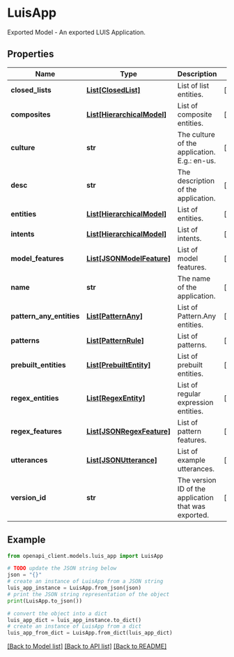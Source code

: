 # LuisApp

Exported Model - An exported LUIS Application.

## Properties

Name | Type | Description | Notes
------------ | ------------- | ------------- | -------------
**closed_lists** | [**List[ClosedList]**](ClosedList.md) | List of list entities. | [optional] 
**composites** | [**List[HierarchicalModel]**](HierarchicalModel.md) | List of composite entities. | [optional] 
**culture** | **str** | The culture of the application. E.g.: en-us. | [optional] 
**desc** | **str** | The description of the application. | [optional] 
**entities** | [**List[HierarchicalModel]**](HierarchicalModel.md) | List of entities. | [optional] 
**intents** | [**List[HierarchicalModel]**](HierarchicalModel.md) | List of intents. | [optional] 
**model_features** | [**List[JSONModelFeature]**](JSONModelFeature.md) | List of model features. | [optional] 
**name** | **str** | The name of the application. | [optional] 
**pattern_any_entities** | [**List[PatternAny]**](PatternAny.md) | List of Pattern.Any entities. | [optional] 
**patterns** | [**List[PatternRule]**](PatternRule.md) | List of patterns. | [optional] 
**prebuilt_entities** | [**List[PrebuiltEntity]**](PrebuiltEntity.md) | List of prebuilt entities. | [optional] 
**regex_entities** | [**List[RegexEntity]**](RegexEntity.md) | List of regular expression entities. | [optional] 
**regex_features** | [**List[JSONRegexFeature]**](JSONRegexFeature.md) | List of pattern features. | [optional] 
**utterances** | [**List[JSONUtterance]**](JSONUtterance.md) | List of example utterances. | [optional] 
**version_id** | **str** | The version ID of the application that was exported. | [optional] 

## Example

```python
from openapi_client.models.luis_app import LuisApp

# TODO update the JSON string below
json = "{}"
# create an instance of LuisApp from a JSON string
luis_app_instance = LuisApp.from_json(json)
# print the JSON string representation of the object
print(LuisApp.to_json())

# convert the object into a dict
luis_app_dict = luis_app_instance.to_dict()
# create an instance of LuisApp from a dict
luis_app_from_dict = LuisApp.from_dict(luis_app_dict)
```
[[Back to Model list]](../README.md#documentation-for-models) [[Back to API list]](../README.md#documentation-for-api-endpoints) [[Back to README]](../README.md)


